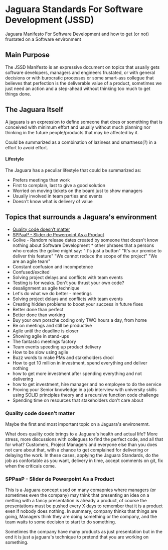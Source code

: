 # Jaguara Standards For Software Development (JSSD)
Jaguara Manifesto For Software Development and how to get (or not) frustated on a Software environment

## Main Purpose
The JSSD Manifesto is an expressive document on topics that usually gets software developers, managers and engineers frustated, or with general decisions or with burocratic processes or some smart-ass collegue that believes that perfection is the deliverable value of a product, sometimes we just need an action and a step-ahead without thinking too much to get things done.

## The Jaguara Itself
A jaguara is an expression to define someone that does or something that is conceived with minimum effort and usually without much planning nor thinking in the future people/products that may be affected by it.

Could be summarized as a combination of laziness and smartness(?) in a effort to avoid effort.

#### Lifestyle
The Jaguara has a peculiar lifestyle that could be summarized as:
- Prefers meetings than work
- First to complain, last to give a good solution
- Worried on moving tickets on the board just to show managers
- Usually involved in team parties and events
- Doesn't know what is delivery of value

## Topics that surrounds a Jaguara's environment
- [Quality code doesn’t matter](#quality-code-doesnt-matter)
- [SPPaaP - Slider de Powerpoint As a Product](#quality-code-doesnt-matter)
- Golive - Random release dates created by someone that doesn't know nothing about Software Development
         * other phrases that a persons who creates the golive might say:
           "It's just a button"
           "It's our promise to deliver this feature" 
           "We cannot reduce the scope of the project"
           "We are an agile team"
- Constant confusion and incompetence
- Confused/excited
- Solving project delays and conflicts with team events
- Testing is for weaks. Don't you thrust your own code?
- desalignment as agile technique
- Let's do what we do better - meetings
- Solving project delays and conflicts with team events
- Creating hidden problems to boost your success in future fixes 
- Better done than perfect
- Better done than working
- Buy your own porsche coding only TWO hours a day, from home
- Be on meetings and still be productive
- Agile until the deadline is closer
- Showing agile in stand-ups 
- The fantastic meetings factory 
- Team events speeding up product delivery 
- How to be slow using agile
- Buzz words to make PMs and stakeholders drool
- How to get 10 million in investment, spend everything and deliver nothing
- how to get more investment after spending everything and not delivering
- how to get investment, hire manager and no employee to do the service 
- Proving your Senior knowledge in a job interview with university skills using SOLID principles theory and a recursive function code challenge 
- Spending time on resources that stakeholders don't care about

### Quality code doesn’t matter
Maybe the first and most important topic on a Jaguara's environemnt.

What does quality code brings to a Jaguara's health and actual life? More stress, more discussions with collegues to find the perfect code, and all that for what? Customers, Project Managers and everyone else than you does not care about that, with a chance to get complained for delivering or delaying the work.
In these cases, applying the Jaguara Standards, do the job as confortable as you want, delivery in time, accept comments on git, fix when the criticals come.

### SPPaaP - Slider de Powerpoint As a Product
This is a Jaguara concept used on many comapnies where managers (or sometimes even the company) may think that presenting an idea on a metting with a fancy presentation is already a product, of course the presentations must be pushed every X days to remember that it is a product even if nobody does nothing. In summary, company thinks that things are going, Managers think they are doing something or the company, and the team waits to some decision to start to do something.

Sometimes the company have many products as just presentation but in the end it is just a jaguara's technique to pretend that you are working on something.
